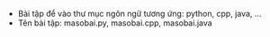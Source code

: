 - Bài tập để vào thư mục ngôn ngữ tương ứng: python, cpp, java, ...
- Tên bài tập: masobai.py, masobai.cpp, masobai.java
